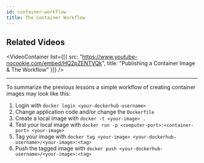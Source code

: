 ```yaml
---
id: container-workflow
title: The Container Workflow
---
```


## Related Videos

<VideoContainer
  list={[{
    src: "https://www.youtube-nocookie.com/embed/HQ2pZENTVQk",
    title: "Publishing a Container Image & The Workflow"
  }]}
/>

---

To summarize the previous lessons a simple workflow of creating container images may look like this:

1. Login with `docker login <your-dockerhub-username>`
2. Change application code and/or change the `Dockerfile`
3. Create a local image with `docker -t <your-image> .`
4. Test your local image with `docker run -p <computer-port>:<container-port> <your-image>`
5. Tag your image with `docker tag <your-image> <your-dockerhub-username>/<your-image>:<tag>`
6. Push the tagged image with `docker push <your-dockerhub-username>/<your-image>:<tag>`
